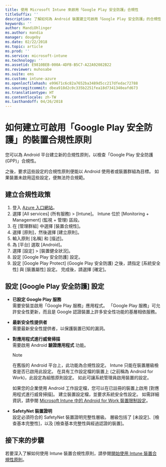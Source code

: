```yaml
---
title: 使用 Microsoft Intune 來啟用「Google Play 安全防護」合規性
titleSuffix: ''
description: 了解如何為 Android 裝置建立可啟用「Google Play 安全防護」的合規性原則。
keywords: ''
author: MandiOhlinger
ms.author: mandia
manager: dougeby
ms.date: 02/22/2018
ms.topic: article
ms.prod: ''
ms.service: microsoft-intune
ms.technology: ''
ms.assetid: E9810BEB-000A-4DFB-B5C7-A22A92082B22
ms.reviewer: muhosabe
ms.suite: ems
ms.custom: intune-azure
ms.openlocfilehash: e99671c6c82a7652ba3489d5cc217dfedac72788
ms.sourcegitcommit: dbea918d2c0c335b2251fea18d7341340eafd673
ms.translationtype: HT
ms.contentlocale: zh-TW
ms.lasthandoff: 04/26/2018
---
```

# <a name="how-to-create-a-device-compliance-policy-to-enable-google-play-protect"></a>如何建立可啟用「Google Play 安全防護」的裝置合規性原則

您可以為 Android 平台建立新的合規性原則，以檢查「Google Play 安全防護 (GPP)」合規性。

之後，要求這些設定的合規性原則便能以 Android 使用者或裝置群組為目標。 如果裝置未啟用這些設定，便無法符合規範。

## <a name="create-a-compliance-policy"></a>建立合規性政策

1. 登入 [Azure 入口網站](https://portal.azure.com)。
2. 選擇 [All services] (所有服務) > [Intune]。 Intune 位於 [Monitoring + Management] (監視 + 管理) 區段。
2. 在 [管理群組] 中選擇 [裝置合規性]。 
3. 選擇 [原則]，然後選擇 [建立原則]。
4. 輸入原則 [名稱] 和 [描述]。
5. 為 [平台] 選取 [Android]。
6. 選擇 [設定] > [裝置健全狀況]。
7. 設定 [Google Play 安全防護] 設定。
8. 設定 [Google Play Protect] (Google Play 安全防護) 之後，請指定 [系統安全性] 與 [裝置屬性] 設定。 完成後，請選擇 [確定]。

## <a name="configure-the-google-play-protect-settings"></a>設定 [Google Play 安全防護] 設定

 - **已設定 Google Play 服務**  
   需要安裝並啟用「Google Play 服務」應用程式。 「Google Play 服務」可允許安全性更新，而且是 Google 認證裝置上許多安全性功能的基層相依服務。
 - **最新安全性提供者**  
   需要最新安全性提供者，以保護裝置已知的漏洞。
 - **對應用程式進行威脅掃描**  
   需要啟用 Android **驗證應用程式** 功能。
    > [!Note]  
    > 在舊版的 Android 平台上，此功能為合規性設定。 Intune 只能在裝置層級檢查是否已啟用此設定。 在具有工作設定檔的裝置上 (之前稱為 Android for Work)，此設定為組態原則設定。 如此可讓系統管理員啟用裝置的設定。

    如果您的企業使用 Android 工作設定檔，您可以在已註冊的裝置上啟用 [對應用程式進行威脅掃描]。 建立裝置設定檔，並要求系統安全性設定。 如需詳細資訊，請參閱 [Microsoft Intune 中的 Android for Work 裝置限制設定](device-restrictions-android-for-work.md)。

 - **SafetyNet 裝置證明**  
   設定必須符合的 SafetyNet 裝置證明完整性層級。 層級包括了 [未設定]、[檢查基本完整性]，以及 [檢查基本完整性與經過認證的裝置]。




## <a name="next-steps"></a>接下來的步驟

若要深入了解如何使用 Intune 裝置合規性原則，請參閱[開始使用 Intune 裝置合規性原則](device-compliance-get-started.md)。